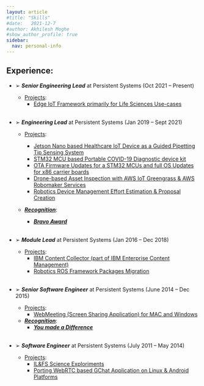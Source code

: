 ```yaml
---
layout: article
#title: "Skills"
#date:   2021-12-7
#author: Akhilesh Moghe
#show_author_profile: true
sidebar:
  nav: personal-info
---
```


## Experience:
- ➢ __*Senior Engineering Lead*__ at Persistent Systems (Oct 2021 – Present)
  - <u>Projects</u>:
    - [Edge IoT Framework primarily for Life Sciences Use-cases](cv#edge-iot-framework-primarily-for-life-sciences-use-cases)
\
&nbsp;

- ➢ __*Engineering Lead*__ at Persistent Systems (Jan 2019 – Sept 2021)
  - <u>Projects</u>:
    - [Jetson Nano based Healthcare IoT Device as a Guided Pipetting Tip Sensing System](cv#jetson-nano-based-healthcare-iot-device-as-a-guided-pipetting-tip-sensing-system)
    - [STM32 MCU based Portable COVID-19 Diagnostic device kit](cv#stm32-mcu-based-portable-covid-19-diagnostic-device-kit)
    - [OTA Firmware Updates for a STM32 MCUs and full OS Updates for x86 carrier boards](cv#ota-firmware-updates-for-a-stm32-mcus-and-full-os-updates-for-x86-carrier-boards)
    - [Drone-based Asset Inspection with AWS IoT Greengrass & AWS Robomaker Services](cv#drone-based-asset-inspection-with-aws-iot-greengrass--aws-robomaker-services)
    - [Robotics Device Management Effort Estimation & Proposal Creation](cv#robotics-device-management-effort-estimation--proposal-creation)

  - __*<u>Recognition</u>*__:
    - [__*<u>Bravo Award</u>*__](awards#bravo-award)
\
&nbsp;
    
- ➢ __*Module Lead*__ at Persistent Systems (Jan 2016 – Dec 2018)
  - <u>Projects</u>:
    - [IBM Content Collector (part of IBM Enterprise Content Management)](cv#ibm-content-collector-part-of-ibm-enterprise-content-management)
    - [Robotics ROS Framework Packages Migration](cv#robotics-ros-framework-packages-migration)
\
&nbsp;

- ➢ __*Senior Software Engineer*__ at Persistent Systems (June 2014 – Dec 2015)
  - <u>Projects</u>:
    - [WebMeeting (Screen Sharing Application) for MAC and Windows](cv#webmeeting-screen-sharing-application-for-mac-and-windows)
  - __*<u>Recognition</u>*__:
    - [__*<u>You made a Difference</u>*__](awards#you-made-a-difference)
\
&nbsp;

- ➢ __*Software Engineer*__ at Persistent Systems (July 2011 – May 2014)
  - <u>Projects</u>:
    - [IL&FS Science Exploriments](cv#ilfs-science-exploriments)
    - [Porting WebRTC based GChat Application on Linux & Android Platforms](cv#porting-webrtc-based-gchat-application-on-linux--android-platforms)

